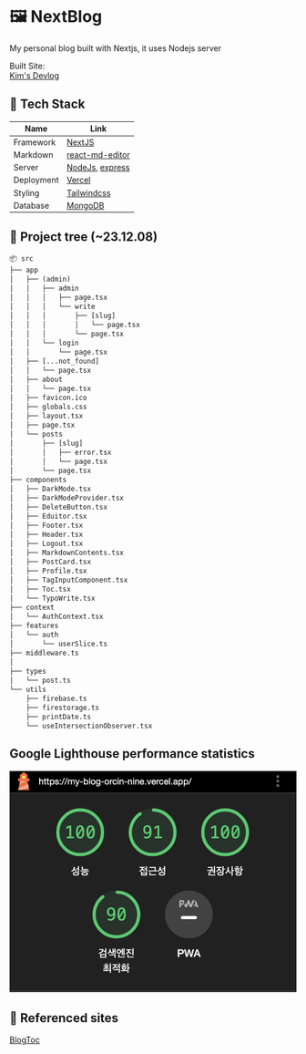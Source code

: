 # 🖼️ NextBlog

My personal blog built with Nextjs, it uses Nodejs server

Built Site:  
[Kim's Devlog](https://my-blog-orcin-nine.vercel.app/)

## 🍳 Tech Stack

| Name       | Link                                                                   |
| ---------- | ---------------------------------------------------------------------- |
| Framework  | [NextJS](https://nextjs.org/docs)                                      |
| Markdown   | [react-md-editor](https://uiwjs.github.io/react-md-editor/)            |
| Server     | [NodeJs](https://nodejs.org/en/), [express](https://expressjs.com/ko/) |
| Deployment | [Vercel](https://vercel.com)                                           |
| Styling    | [Tailwindcss](https://tailwindcss.com/)                                |
| Database   | [MongoDB](https://www.mongodb.com/ko-kr)                               |

## 🌳 Project tree (~23.12.08)

```tree
📦 src
├── app
│   ├── (admin)
│   │   ├── admin
│   │   │   ├── page.tsx
│   │   │   └── write
│   │   │       ├── [slug]
│   │   │       │   └── page.tsx
│   │   │       └── page.tsx
│   │   └── login
│   │       └── page.tsx
│   ├── [...not_found]
│   │   └── page.tsx
│   ├── about
│   │   └── page.tsx
│   ├── favicon.ico
│   ├── globals.css
│   ├── layout.tsx
│   ├── page.tsx
│   └── posts
│       ├── [slug]
│       │   ├── error.tsx
│       │   └── page.tsx
│       └── page.tsx
├── components
│   ├── DarkMode.tsx
│   ├── DarkModeProvider.tsx
│   ├── DeleteButton.tsx
│   ├── Eduitor.tsx
│   ├── Footer.tsx
│   ├── Header.tsx
│   ├── Logout.tsx
│   ├── MarkdownContents.tsx
│   ├── PostCard.tsx
│   ├── Profile.tsx
│   ├── TagInputComponent.tsx
│   ├── Toc.tsx
│   └── TypoWrite.tsx
├── context
│   └── AuthContext.tsx
├── features
│   └── auth
│       └── userSlice.ts
├── middleware.ts
│
├── types
│   └── post.ts
└── utils
    ├── firebase.ts
    ├── firestorage.ts
    ├── printDate.ts
    └── useIntersectionObserver.tsx
```

## Google Lighthouse performance statistics

![Google Lighthouse performance statistics](./assets/LightHouse.png)

## 🙏 Referenced sites

[BlogToc](https://thisyujeong.dev/blog/toc-generator)
